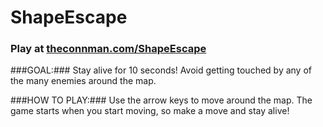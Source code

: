 ShapeEscape
===========

### Play at [theconnman.com/ShapeEscape](http://theconnman.com/ShapeEscape/) ###

###GOAL:###
Stay alive for 10 seconds! Avoid getting touched by any of the many enemies around the map.

###HOW TO PLAY:###
Use the arrow keys to move around the map. The game starts when you start moving, so make a move and stay alive!